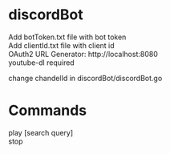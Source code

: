# discordBot

Add botToken.txt file with bot token  
Add clientId.txt file with client id  
OAuth2 URL Generator: http://localhost:8080  
youtube-dl required

change chandelId in discordBot/discordBot.go

# Commands  
play [search query]  
stop
